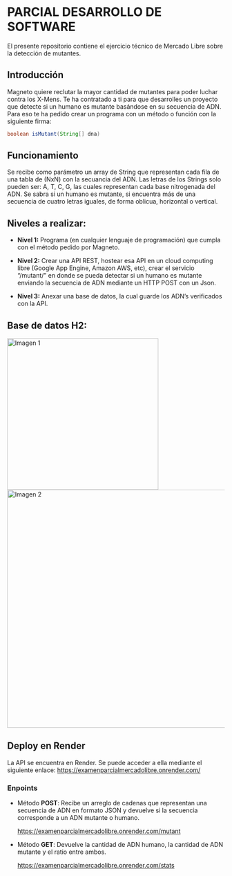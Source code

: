 # PARCIAL DESARROLLO DE SOFTWARE

El presente repositorio contiene el ejercicio técnico de Mercado Libre sobre la detección de mutantes.

## Introducción 

Magneto quiere reclutar la mayor cantidad de mutantes para poder luchar 
contra los X-Mens. 
Te ha contratado a ti para que desarrolles un proyecto que detecte si un 
humano es mutante basándose en su secuencia de ADN. 
Para eso te ha pedido crear un programa con un método o función con la siguiente firma: 

```java
boolean isMutant(String[] dna)
```

## Funcionamiento 

Se recibe como parámetro un array de String que representan cada fila de una tabla de (NxN) con la secuancia del ADN. Las letras de los Strings solo pueden ser: A, T, C, G, las cuales representan cada base nitrogenada del ADN.
Se sabra si un humano es mutante, si encuentra más de una secuencia de cuatro letras iguales, de forma oblicua, horizontal o vertical.

## Niveles a realizar:
- **Nivel 1:** Programa (en cualquier lenguaje de programación) que cumpla con el método pedido por Magneto.

- **Nivel 2:** Crear una API REST, hostear esa API en un cloud computing libre (Google App Engine, 
Amazon AWS, etc), crear el servicio “/mutant/” en donde se pueda detectar si un humano es 
mutante enviando la secuencia de ADN mediante un HTTP POST con un Json.

- **Nivel 3:** Anexar una base de datos, la cual guarde los ADN’s verificados con la API.

## Base de datos H2:

<div ; height: auto; display: flex; justify-content: space-around;">
    <img src="https://github.com/user-attachments/assets/992d10ec-dd8b-43cf-ba7b-aeea57431348" alt="Imagen 1" style="width: 350px; height: auto;">
    <img src="https://github.com/user-attachments/assets/0f2118d4-45e7-4bc1-a492-1b64b5d02fb5" alt="Imagen 2" style="width: 550px; height: auto;">
</div>

## Deploy en Render

La API se encuentra en Render. Se puede acceder a ella mediante el siguiente enlace:
https://examenparcialmercadolibre.onrender.com/

### Enpoints

- Método **POST**: 
Recibe un arreglo de cadenas que representan una secuencia de ADN en formato JSON y devuelve si la secuencia corresponde a un ADN mutante o humano.

  https://examenparcialmercadolibre.onrender.com/mutant

- Método **GET**:
Devuelve la cantidad de ADN humano, la cantidad de ADN mutante y el ratio entre ambos.

  https://examenparcialmercadolibre.onrender.com/stats

